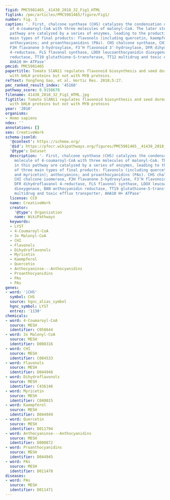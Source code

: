 ```yaml
---
figid: PMC5981465__41438_2018_32_Fig1_HTML
figlink: /pmc/articles/PMC5981465/figure/Fig1/
number: Fig. 1
caption: '. First, chalcone synthase (CHS) catalyzes the condensation of one molecule
  of 4-coumaroyl-CoA with three molecules of malonyl-CoA. The later steps in this
  pathway are catalyzed by a series of enzymes, leading to the production of three
  main types of final products: flavonols (including quercetin, kaempferol, and myricetin);
  anthocyanins; and proanthocyanidins (PAs). CHS chalcone synthase, CHI chalcone isomerase,
  F3H flavanone 3-hydroxylase, F3’H flavonoid 3’-hydroxylase, DFR dihydroflavanol
  4-reductase, FLS flavonol synthase, LDOX leucoanthocyanidin dioxygenase, BAN anthocyanidin
  reductase, TT19 glutathione-S-transferase, TT12 multidrug and toxic efflux transporter,
  AHA10 H+ ATPase'
pmcid: PMC5981465
papertitle: Tomato SlAN11 regulates flavonoid biosynthesis and seed dormancy by interaction
  with bHLH proteins but not with MYB proteins.
reftext: Yongfeng Gao, et al. Hortic Res. 2018;5:27.
pmc_ranked_result_index: '45168'
pathway_score: 0.9158678
filename: 41438_2018_32_Fig1_HTML.jpg
figtitle: Tomato SlAN11 regulates flavonoid biosynthesis and seed dormancy by interaction
  with bHLH proteins but not with MYB proteins
year: '2018'
organisms:
- Homo sapiens
ndex: ''
annotations: []
seo: CreativeWork
schema-jsonld:
  '@context': https://schema.org/
  '@id': https://pfocr.wikipathways.org/figures/PMC5981465__41438_2018_32_Fig1_HTML.html
  '@type': Dataset
  description: '. First, chalcone synthase (CHS) catalyzes the condensation of one
    molecule of 4-coumaroyl-CoA with three molecules of malonyl-CoA. The later steps
    in this pathway are catalyzed by a series of enzymes, leading to the production
    of three main types of final products: flavonols (including quercetin, kaempferol,
    and myricetin); anthocyanins; and proanthocyanidins (PAs). CHS chalcone synthase,
    CHI chalcone isomerase, F3H flavanone 3-hydroxylase, F3’H flavonoid 3’-hydroxylase,
    DFR dihydroflavanol 4-reductase, FLS flavonol synthase, LDOX leucoanthocyanidin
    dioxygenase, BAN anthocyanidin reductase, TT19 glutathione-S-transferase, TT12
    multidrug and toxic efflux transporter, AHA10 H+ ATPase'
  license: CC0
  name: CreativeWork
  creator:
    '@type': Organization
    name: WikiPathways
  keywords:
  - LYST
  - 4-Coumaroyl-CoA
  - 3x Malonyl-CoA
  - CHI
  - Flavonols
  - Dihydroflavonols
  - Myricetin
  - Kaempferol
  - Quercetin
  - Anthocyaninse---Anthocyanidins
  - Proanthocyanidins
  - PAs
  - PAs
genes:
- word: '|CHS'
  symbol: CHS
  source: hgnc_alias_symbol
  hgnc_symbol: LYST
  entrez: '1130'
chemicals:
- word: 4-Coumaroyl-CoA
  source: MESH
  identifier: C058644
- word: 3x Malonyl-CoA
  source: MESH
  identifier: D008316
- word: CHI
  source: MESH
  identifier: C084533
- word: Flavonols
  source: MESH
  identifier: D044948
- word: Dihydroflavonols
  source: MESH
  identifier: C436146
- word: Myricetin
  source: MESH
  identifier: C040015
- word: Kaempferol
  source: MESH
  identifier: D044949
- word: Quercetin
  source: MESH
  identifier: D011794
- word: Anthocyaninse---Anthocyanidins
  source: MESH
  identifier: D000872
- word: Proanthocyanidins
  source: MESH
  identifier: D044945
- word: PAs
  source: MESH
  identifier: D011478
diseases:
- word: PAs
  source: MESH
  identifier: D011471
---
```

